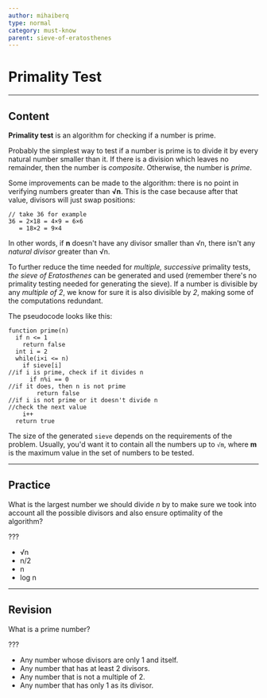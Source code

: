 ```yaml
---
author: mihaiberq
type: normal
category: must-know
parent: sieve-of-eratosthenes
---
```


# Primality Test


---

## Content

**Primality test** is an algorithm for checking if a number is prime.

Probably the simplest way to test if a number is prime is to divide it by every natural number smaller than it. If there is a division which leaves no remainder, then the number is *composite*. Otherwise, the number is *prime*.

Some improvements can be made to the algorithm: there is no point in verifying numbers greater than **√n**. This is the case because after that value, divisors will just swap positions:

```plain-text
// take 36 for example
36 = 2×18 = 4×9 = 6×6
   = 18×2 = 9×4
```

In other words, if **n** doesn't have any divisor smaller than √n, there isn't any *natural divisor* greater than √n.

To further reduce the time needed for *multiple, successive* primality tests, *the sieve of Eratosthenes* can be generated and used (remember there's no primality testing needed for generating the sieve). If a number is divisible by any *multiple of 2*, we know for sure it is also divisible by *2*, making some of the computations redundant.

The pseudocode looks like this:

```plain-text
function prime(n)
  if n <= 1
    return false
  int i = 2
  while(i×i <= n)
    if sieve[i]
//if i is prime, check if it divides n
      if n%i == 0
//if it does, then n is not prime
        return false
//if i is not prime or it doesn't divide n
//check the next value
    i++
  return true
```

The size of the generated `sieve` depends on the requirements of the problem. Usually, you'd want it to contain all the numbers up to `√m`, where **m** is the maximum value in the set of numbers to be tested.


---

## Practice

What is the largest number we should divide *n* by to make sure we took into account all the possible divisors and also ensure optimality of the algorithm?

???

- √n
- n/2
- n
- log n


---

## Revision

What is a prime number?

???

- Any number whose divisors are only 1 and itself.
- Any number that has at least 2 divisors.
- Any number that is not a multiple of 2.
- Any number that has only 1 as its divisor.
